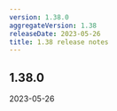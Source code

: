 ```yaml
---
version: 1.38.0
aggregateVersion: 1.38
releaseDate: 2023-05-26
title: 1.38 release notes
---
```

## 1.38.0
2023-05-26



